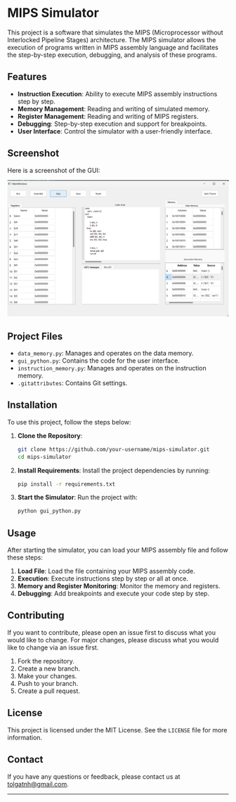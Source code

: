 # MIPS Simulator

This project is a software that simulates the MIPS (Microprocessor without Interlocked Pipeline Stages) architecture. The MIPS simulator allows the execution of programs written in MIPS assembly language and facilitates the step-by-step execution, debugging, and analysis of these programs.

## Features

- **Instruction Execution**: Ability to execute MIPS assembly instructions step by step.
- **Memory Management**: Reading and writing of simulated memory.
- **Register Management**: Reading and writing of MIPS registers.
- **Debugging**: Step-by-step execution and support for breakpoints.
- **User Interface**: Control the simulator with a user-friendly interface.

## Screenshot

Here is a screenshot of the GUI:

![GUI Screenshot](image.png)

## Project Files

- `data_memory.py`: Manages and operates on the data memory.
- `gui_python.py`: Contains the code for the user interface.
- `instruction_memory.py`: Manages and operates on the instruction memory.
- `.gitattributes`: Contains Git settings.

## Installation

To use this project, follow the steps below:

1. **Clone the Repository**:
    ```sh
    git clone https://github.com/your-username/mips-simulator.git
    cd mips-simulator
    ```

2. **Install Requirements**:
    Install the project dependencies by running:
    ```sh
    pip install -r requirements.txt
    ```

3. **Start the Simulator**:
    Run the project with:
    ```sh
    python gui_python.py
    ```

## Usage

After starting the simulator, you can load your MIPS assembly file and follow these steps:

1. **Load File**: Load the file containing your MIPS assembly code.
2. **Execution**: Execute instructions step by step or all at once.
3. **Memory and Register Monitoring**: Monitor the memory and registers.
4. **Debugging**: Add breakpoints and execute your code step by step.

## Contributing

If you want to contribute, please open an issue first to discuss what you would like to change. For major changes, please discuss what you would like to change via an issue first.

1. Fork the repository.
2. Create a new branch.
3. Make your changes.
4. Push to your branch.
5. Create a pull request.

## License

This project is licensed under the MIT License. See the `LICENSE` file for more information.

## Contact

If you have any questions or feedback, please contact us at [tolgatnh@gmail.com](mailto:tolgatnh@gmail.com).

---


